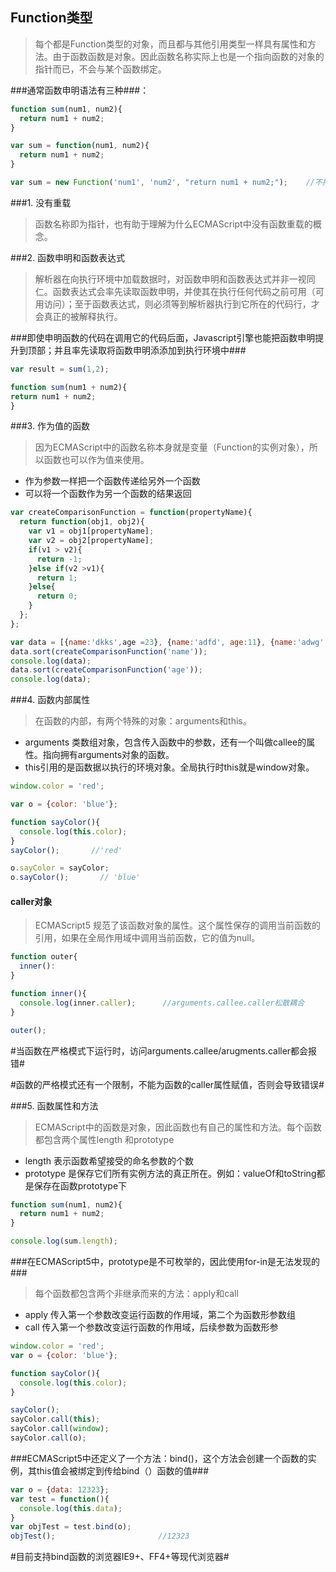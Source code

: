 ## Function类型

> 每个都是Function类型的对象，而且都与其他引用类型一样具有属性和方法。由于函数函数是对象。因此函数名称实际上也是一个指向函数的对象的指针而已，不会与某个函数绑定。

###通常函数申明语法有三种###：
```javascript
function sum(num1, num2){
  return num1 + num2;
}

var sum = function(num1, num2){
  return num1 + num2;
}

var sum = new Function('num1', 'num2', "return num1 + num2;");    //不推荐，可能导致解析两次代码
```

###1. 没有重载

> 函数名称即为指针，也有助于理解为什么ECMAScript中没有函数重载的概念。

###2. 函数申明和函数表达式

> 解析器在向执行环境中加载数据时，对函数申明和函数表达式并非一视同仁。函数表达式会率先读取函数申明，并使其在执行任何代码之前可用（可用访问）；至于函数表达式，则必须等到解析器执行到它所在的代码行，才会真正的被解释执行。

###即使申明函数的代码在调用它的代码后面，Javascript引擎也能把函数申明提升到顶部；并且率先读取将函数申明添添加到执行环境中###

```javascript
var result = sum(1,2);

function sum(num1 + num2){
return num1 + num2;
}
```

###3. 作为值的函数

> 因为ECMAScript中的函数名称本身就是变量（Function的实例对象），所以函数也可以作为值来使用。
* 作为参数一样把一个函数传递给另外一个函数
* 可以将一个函数作为另一个函数的结果返回

```javascript
var createComparisonFunction = function(propertyName){
  return function(obj1, obj2){
    var v1 = obj1[propertyName];
    var v2 = obj2[propertyName];
    if(v1 > v2){
      return -1;
    }else if(v2 >v1){
      return 1;
    }else{
      return 0;
    }
  };
};

var data = [{name:'dkks',age =23}, {name:'adfd', age:11}, {name:'adwg', age:32}];
data.sort(createComparisonFunction('name'));
console.log(data);
data.sort(createComparisonFunction('age'));
console.log(data);
```

###4. 函数内部属性

> 在函数的内部，有两个特殊的对象：arguments和this。
* arguments 类数组对象，包含传入函数中的参数，还有一个叫做callee的属性。指向拥有arguments对象的函数。
* this引用的是函数据以执行的环境对象。全局执行时this就是window对象。

```javascript
window.color = 'red';

var o = {color: 'blue'};

function sayColor(){
  console.log(this.color);
}
sayColor();       //'red'

o.sayColor = sayColor;
o.sayColor();       // 'blue'

```

#### caller对象

> ECMAScript5 规范了该函数对象的属性。这个属性保存的调用当前函数的引用，如果在全局作用域中调用当前函数，它的值为null。

```javascript
function outer{
  inner():
}

function inner(){
  console.log(inner.caller);      //arguments.callee.caller松散耦合
}

outer();
```

#当函数在严格模式下运行时，访问arguments.callee/arugments.caller都会报错#

#函数的严格模式还有一个限制，不能为函数的caller属性赋值，否则会导致错误#


###5. 函数属性和方法

> ECMAScript中的函数是对象，因此函数也有自己的属性和方法。每个函数都包含两个属性length 和prototype
* length 表示函数希望接受的命名参数的个数
* prototype 是保存它们所有实例方法的真正所在。例如：valueOf和toString都是保存在函数prototype下

```javascript
function sum(num1, num2){
  return num1 + num2;
}

console.log(sum.length);

```

###在ECMAScript5中，prototype是不可枚举的，因此使用for-in是无法发现的###

> 每个函数都包含两个非继承而来的方法：apply和call
* apply 传入第一个参数改变运行函数的作用域，第二个为函数形参数组
* call  传入第一个参数改变运行函数的作用域，后续参数为函数形参

```javascript
window.color = 'red';
var o = {color: 'blue'};

function sayColor(){
  console.log(this.color);
}

sayColor();
sayColor.call(this);
sayColor.call(window);
sayColor.call(o);

```

###ECMAScript5中还定义了一个方法：bind()，这个方法会创建一个函数的实例，其this值会被绑定到传给bind（）函数的值###

```javascript
var o = {data: 12323};
var test = function(){
  console.log(this.data);
}
var objTest = test.bind(o);
objTest();                       //12323

```

#目前支持bind函数的浏览器IE9+、FF4+等现代浏览器#


















